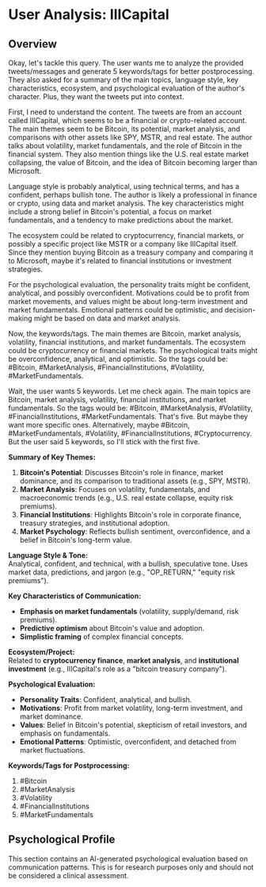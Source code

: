 # User Analysis: IIICapital

## Overview

<think>
Okay, let's tackle this query. The user wants me to analyze the provided tweets/messages and generate 5 keywords/tags for better postprocessing. They also asked for a summary of the main topics, language style, key characteristics, ecosystem, and psychological evaluation of the author's character. Plus, they want the tweets put into context.

First, I need to understand the content. The tweets are from an account called IIICapital, which seems to be a financial or crypto-related account. The main themes seem to be Bitcoin, its potential, market analysis, and comparisons with other assets like SPY, MSTR, and real estate. The author talks about volatility, market fundamentals, and the role of Bitcoin in the financial system. They also mention things like the U.S. real estate market collapsing, the value of Bitcoin, and the idea of Bitcoin becoming larger than Microsoft.

Language style is probably analytical, using technical terms, and has a confident, perhaps bullish tone. The author is likely a professional in finance or crypto, using data and market analysis. The key characteristics might include a strong belief in Bitcoin's potential, a focus on market fundamentals, and a tendency to make predictions about the market.

The ecosystem could be related to cryptocurrency, financial markets, or possibly a specific project like MSTR or a company like IIICapital itself. Since they mention buying Bitcoin as a treasury company and comparing it to Microsoft, maybe it's related to financial institutions or investment strategies.

For the psychological evaluation, the personality traits might be confident, analytical, and possibly overconfident. Motivations could be to profit from market movements, and values might be about long-term investment and market fundamentals. Emotional patterns could be optimistic, and decision-making might be based on data and market analysis.

Now, the keywords/tags. The main themes are Bitcoin, market analysis, volatility, financial institutions, and market fundamentals. The ecosystem could be cryptocurrency or financial markets. The psychological traits might be overconfidence, analytical, and optimistic. So the tags could be: #Bitcoin, #MarketAnalysis, #FinancialInstitutions, #Volatility, #MarketFundamentals.

Wait, the user wants 5 keywords. Let me check again. The main topics are Bitcoin, market analysis, volatility, financial institutions, and market fundamentals. So the tags would be: #Bitcoin, #MarketAnalysis, #Volatility, #FinancialInstitutions, #MarketFundamentals. That's five. But maybe they want more specific ones. Alternatively, maybe #Bitcoin, #MarketFundamentals, #Volatility, #FinancialInstitutions, #Cryptocurrency. But the user said 5 keywords, so I'll stick with the first five.
</think>

**Summary of Key Themes:**  
1. **Bitcoin's Potential**: Discusses Bitcoin's role in finance, market dominance, and its comparison to traditional assets (e.g., SPY, MSTR).  
2. **Market Analysis**: Focuses on volatility, fundamentals, and macroeconomic trends (e.g., U.S. real estate collapse, equity risk premiums).  
3. **Financial Institutions**: Highlights Bitcoin's role in corporate finance, treasury strategies, and institutional adoption.  
4. **Market Psychology**: Reflects bullish sentiment, overconfidence, and a belief in Bitcoin's long-term value.  

**Language Style & Tone:**  
Analytical, confident, and technical, with a bullish, speculative tone. Uses market data, predictions, and jargon (e.g., "OP_RETURN," "equity risk premiums").  

**Key Characteristics of Communication:**  
- **Emphasis on market fundamentals** (volatility, supply/demand, risk premiums).  
- **Predictive optimism** about Bitcoin's value and adoption.  
- **Simplistic framing** of complex financial concepts.  

**Ecosystem/Project:**  
Related to **cryptocurrency finance**, **market analysis**, and **institutional investment** (e.g., IIICapital's role as a "bitcoin treasury company").  

**Psychological Evaluation:**  
- **Personality Traits**: Confident, analytical, and bullish.  
- **Motivations**: Profit from market volatility, long-term investment, and market dominance.  
- **Values**: Belief in Bitcoin's potential, skepticism of retail investors, and emphasis on fundamentals.  
- **Emotional Patterns**: Optimistic, overconfident, and detached from market fluctuations.  

**Keywords/Tags for Postprocessing:**  
1. #Bitcoin  
2. #MarketAnalysis  
3. #Volatility  
4. #FinancialInstitutions  
5. #MarketFundamentals

## Psychological Profile

This section contains an AI-generated psychological evaluation based on communication patterns. This is for research purposes only and should not be considered a clinical assessment.
